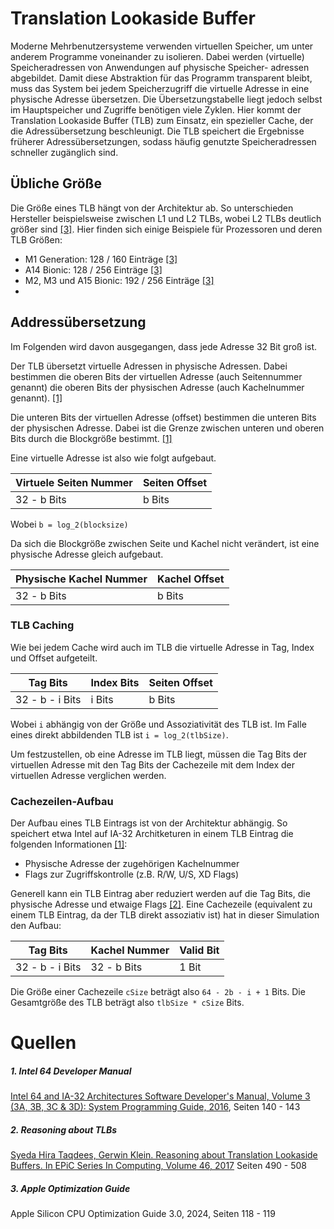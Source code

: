 # Translation Lookaside Buffer

Moderne Mehrbenutzersysteme verwenden virtuellen Speicher, um unter anderem Programme voneinander zu isolieren. Dabei
werden (virtuelle) Speicheradressen von Anwendungen auf physische Speicher- adressen abgebildet. Damit diese Abstraktion
für das Programm transparent bleibt, muss das System bei jedem Speicherzugriff die virtuelle Adresse in eine physische
Adresse übersetzen. Die Übersetzungstabelle liegt jedoch selbst im Hauptspeicher und Zugriffe benötigen viele Zyklen.
Hier kommt der Translation Lookaside Buffer (TLB) zum Einsatz, ein spezieller Cache, der die Adressübersetzung
beschleunigt. Die TLB speichert die Ergebnisse früherer Adressübersetzungen, sodass häufig genutzte Speicheradressen
schneller zugänglich sind.

## Übliche Größe

Die Größe eines TLB hängt von der Architektur ab. So unterschieden Hersteller beispielsweise zwischen
L1 und L2 TLBs, wobei L2 TLBs deutlich größer sind [[3]](#3-apple-optimization-guide).
Hier finden sich einige Beispiele für Prozessoren und deren TLB Größen:

- M1 Generation: 128 / 160 Einträge [[3]](#3-apple-optimization-guide)
- A14 Bionic: 128 / 256 Einträge [[3]](#3-apple-optimization-guide)
- M2, M3 und A15 Bionic: 192 / 256 Einträge [[3]](#3-apple-optimization-guide)
-

## Addressübersetzung

Im Folgenden wird davon ausgegangen, dass jede Adresse 32 Bit groß ist.

Der TLB übersetzt virtuelle Adressen in physische Adressen. Dabei bestimmen die oberen
Bits der virtuellen Adresse (auch Seitennummer genannt) die oberen Bits der physischen Adresse (auch Kachelnummer
genannt). [[1]](#1-intel-64-developer-manual)

Die unteren Bits der virtuellen Adresse (offset) bestimmen die unteren Bits der physischen Adresse. Dabei ist
die Grenze zwischen unteren und oberen Bits durch die Blockgröße bestimmt. [[1]](#1-intel-64-developer-manual)

Eine virtuelle Adresse ist also wie folgt aufgebaut.

| Virtuele Seiten Nummer | Seiten Offset |
|------------------------|---------------|
| 32 - b Bits            | b Bits        |

Wobei `b = log_2(blocksize)`

Da sich die Blockgröße zwischen Seite und Kachel nicht verändert, ist eine physische Adresse gleich aufgebaut.

| Physische Kachel Nummer | Kachel Offset |
|-------------------------|---------------|
| 32 - b Bits             | b Bits        |

### TLB Caching

Wie bei jedem Cache wird auch im TLB die virtuelle Adresse in Tag, Index und Offset aufgeteilt.

| Tag Bits        | Index Bits | Seiten Offset |
|-----------------|------------|---------------|
| 32 - b - i Bits | i Bits     | b Bits        |

Wobei `i` abhängig von der Größe und Assoziativität des TLB ist. Im Falle eines
direkt abbildenden TLB ist `i = log_2(tlbSize)`.

Um festzustellen, ob eine Adresse im TLB liegt, müssen die Tag Bits der virtuellen Adresse mit den Tag Bits
der Cachezeile mit dem Index der virtuellen Adresse verglichen werden.

### Cachezeilen-Aufbau

Der Aufbau eines TLB Eintrags ist von der Architektur abhängig. So speichert etwa Intel auf IA-32 Architketuren in einem
TLB Eintrag
die folgenden Informationen [[1]](#1-intel-64-developer-manual):

- Physische Adresse der zugehörigen Kachelnummer
- Flags zur Zugriffskontrolle (z.B. R/W, U/S, XD Flags)

Generell kann ein TLB Eintrag aber reduziert werden auf die Tag Bits, die physische Adresse und etwaige
Flags [[2]](#2-reasoning-about-tlbs).
Eine Cachezeile (equivalent zu einem TLB Eintrag, da der TLB direkt assoziativ ist) hat in dieser Simulation den Aufbau:

| Tag Bits        | Kachel Nummer | Valid Bit |
|-----------------|---------------|-----------| 
| 32 - b - i Bits | 32 - b  Bits  | 1 Bit     | 

Die Größe einer Cachezeile `cSize` beträgt also `64 - 2b - i + 1` Bits.
Die Gesamtgröße des TLB beträgt also `tlbSize * cSize` Bits.

# Quellen

##### 1. Intel 64 Developer Manual

[Intel 64 and IA-32 Architectures Software Developer's Manual, Volume 3 (3A, 3B, 3C & 3D): System Programming Guide, 2016](https://www.intel.com/content/dam/www/public/us/en/documents/manuals/64-ia-32-architectures-software-developer-system-programming-manual-325384.pdf),
Seiten 140 - 143

##### 2. Reasoning about TLBs

[Syeda Hira Taqdees, Gerwin Klein. Reasoning about Translation Lookaside Buffers. In EPiC Series In Computing, Volume 46,
2017](https://easychair.org/publications/open/gNH) Seiten 490 - 508

##### 3. Apple Optimization Guide

Apple Silicon CPU Optimization Guide 3.0, 2024, Seiten 118 - 119